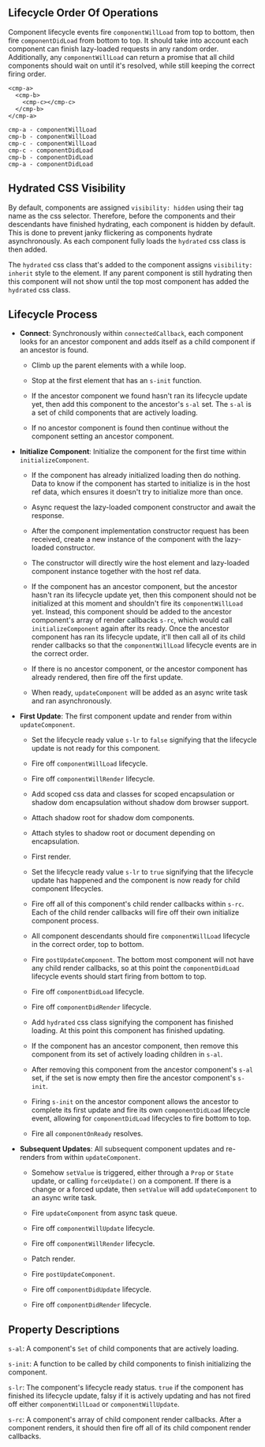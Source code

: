 ## Lifecycle Order Of Operations

Component lifecycle events fire `componentWillLoad` from top to bottom, then fire `componentDidLoad` from bottom to top. It should take into account each component can finish lazy-loaded requests in any random order. Additionally, any `componentWillLoad` can return a promise that all child components should wait on until it's resolved, while still keeping the correct firing order.

```
<cmp-a>
  <cmp-b>
    <cmp-c></cmp-c>
  </cmp-b>
</cmp-a>

cmp-a - componentWillLoad
cmp-b - componentWillLoad
cmp-c - componentWillLoad
cmp-c - componentDidLoad
cmp-b - componentDidLoad
cmp-a - componentDidLoad
```


## Hydrated CSS Visibility

By default, components are assigned `visibility: hidden` using their tag name as the css selector. Therefore, before the components and their descendants have finished hydrating, each component is hidden by default. This is done to prevent janky flickering as components hydrate asynchronously. As each component fully loads the `hydrated` css class is then added.

The `hydrated` css class that's added to the component assigns `visibility: inherit` style to the element. If any parent component is still hydrating then this component will not show until the top most component has added the `hydrated` css class.



## Lifecycle Process

- **Connect**: Synchronously within `connectedCallback`, each component looks for an ancestor component and adds itself as a child component if an ancestor is found.

  - Climb up the parent elements with a while loop.

  - Stop at the first element that has an `s-init` function.

  - If the ancestor component we found hasn't ran its lifecycle update yet, then add this component to the ancestor's `s-al` set. The `s-al` is a set of child components that are actively loading.

  - If no ancestor component is found then continue without the component setting an ancestor component.


- **Initialize Component**: Initialize the component for the first time within `initializeComponent`.

  - If the component has already initialized loading then do nothing. Data to know if the component has started to initialize is in the host ref data, which ensures it doesn't try to initialize more than once.

  - Async request the lazy-loaded component constructor and await the response.

  - After the component implementation constructor request has been received, create a new instance of the component with the lazy-loaded constructor.

  - The constructor will directly wire the host element and lazy-loaded component instance together with the host ref data.

  - If the component has an ancestor component, but the ancestor hasn't ran its lifecycle update yet, then this component should not be initialized at this moment and shouldn't fire its `componentWillLoad` yet. Instead, this component should be added to the ancestor component's array of render callbacks `s-rc`, which would call `initializeComponent` again after its ready. Once the ancestor component has ran its lifecycle update, it'll then call all of its child render callbacks so that the `componentWillLoad` lifecycle events are in the correct order.

  - If there is no ancestor component, or the ancestor component has already rendered, then fire off the first update.

  - When ready, `updateComponent` will be added as an async write task and ran asynchronously.


- **First Update**: The first component update and render from within `updateComponent`.

  - Set the lifecycle ready value `s-lr` to `false` signifying that the lifecycle update is not ready for this component.

  - Fire off `componentWillLoad` lifecycle.

  - Fire off `componentWillRender` lifecycle.

  - Add scoped css data and classes for scoped encapsulation or shadow dom encapsulation without shadow dom browser support.

  - Attach shadow root for shadow dom components.

  - Attach styles to shadow root or document depending on encapsulation.

  - First render.

  - Set the lifecycle ready value `s-lr` to `true` signifying that the lifecycle update has happened and the component is now ready for child component lifecycles.

  - Fire off all of this component's child render callbacks within `s-rc`. Each of the child render callbacks will fire off their own initialize component process.

  - All component descendants should fire `componentWillLoad` lifecycle in the correct order, top to bottom.

  - Fire `postUpdateComponent`. The bottom most component will not have any child render callbacks, so at this point the `componentDidLoad` lifecycle events should start firing from bottom to top.

  - Fire off `componentDidLoad` lifecycle.

  - Fire off `componentDidRender` lifecycle.

  - Add `hydrated` css class signifying the component has finished loading. At this point this component has finished updating.

  - If the component has an ancestor component, then remove this component from its set of actively loading children in `s-al`.

  - After removing this component from the ancestor component's `s-al` set, if the set is now empty then fire the ancestor component's `s-init`.

  - Firing `s-init` on the ancestor component allows the ancestor to complete its first update and fire its own `componentDidLoad` lifecycle event, allowing for `componentDidLoad` lifecycles to fire bottom to top.

  - Fire all `componentOnReady` resolves.


- **Subsequent Updates**: All subsequent component updates and re-renders from within `updateComponent`.

  - Somehow `setValue` is triggered, either through a `Prop` or `State` update, or calling `forceUpdate()` on a component. If there is a change or a forced update, then `setValue` will add `updateComponent` to an async write task.

  - Fire `updateComponent` from async task queue.

  - Fire off `componentWillUpdate` lifecycle.

  - Fire off `componentWillRender` lifecycle.

  - Patch render.

  - Fire `postUpdateComponent`.

  - Fire off `componentDidUpdate` lifecycle.

  - Fire off `componentDidRender` lifecycle.



## Property Descriptions

`s-al`: A component's `Set` of child components that are actively loading.

`s-init`: A function to be called by child components to finish initializing the component.

`s-lr`: The component's lifecycle ready status. `true` if the component has finished its lifecycle update, falsy if it is actively updating and has not fired off either `componentWillLoad` or `componentWillUpdate`.

`s-rc`: A component's array of child component render callbacks. After a component renders, it should then fire off all of its child component render callbacks.